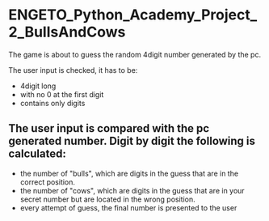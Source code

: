 # ENGETO_Python_Academy_Project_2_BullsAndCows

The game is about to guess the random 4digit number generated by the pc.

The user input is checked, it has to be:
* 4digit long
* with no 0 at the first digit
* contains only digits

## The user input is compared with the pc generated number. Digit by digit the following is calculated:

* the number of "bulls", which are digits in the guess that are in the correct position.
* the number of "cows", which are digits in the guess that are in your secret number but are located in the wrong position. 
* every attempt of guess, the final number is presented to the user
